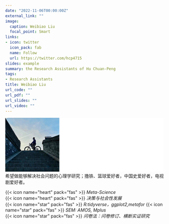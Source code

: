 ```yaml
---
date: "2022-11-06T00:00:00Z"
external_link: ""
image:
  caption: Weibiao Liu
  focal_point: Smart
links:
- icon: twitter
  icon_pack: fab
  name: Follow
  url: https://twitter.com/hcp4715
slides: example
summary: the Research Assistants of Hu Chuan-Peng
tags:
- Research Assistants
title: Weibiao Liu
url_code: ""
url_pdf: ""
url_slides: ""
url_video: ""
---
```

![](images/lwb1.png)
希望做能够解决社会问题的心理学研究；撸铁、篮球爱好者，中国史爱好者，电视剧爱好者。

 
{{< icon name="heart" pack="fas" >}} _Meta-Science_  
{{< icon name="heart" pack="fas" >}} _决策与社会性发展_  
{{< icon name="star" pack="fas" >}} _R:tidyverse，ggplot2,metafor_  {{< icon name="star" pack="fas" >}} _SEM: AMOS, Mplus_  
{{< icon name="star" pack="fas" >}} _问卷法：问卷修订、横断实证研究_ 

